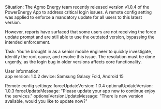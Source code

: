 Situation:
The Agmo Energy team recently released version v1.0.4 of the PowerEnergy App to address critical login issues. A remote config setting was applied to enforce a mandatory update for all users to this latest version.

However, reports have surfaced that some users are not receiving the force update prompt and are still able to use the outdated version, bypassing the intended enforcement.

Task:
You're brought in as a senior mobile engineer to quickly investigate, identify the root cause, and resolve this issue. The resolution must be done urgently, as the login bug in older versions affects core functionality.

User information:\
app version: 1.0.2
device: Samsung Galaxy Fold, Android 15

Remote config settings:
forceUpdateVersion: 1.0.4
optionalUpdateVersion: 1.0.3
forceUpdateMessage: "Please update your app now to continue enjoy the services."
optionalVersionUpdateMessage: "There is new version available, would you like to update now?"
